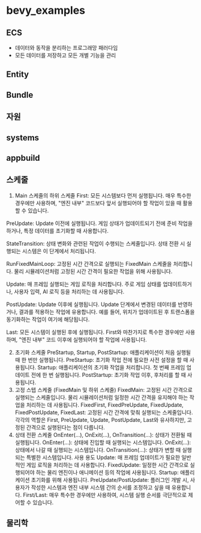 # bevy_examples

## ECS
- 데이터와 동작을 분리하는 프로그래망 패러다임
- 모든 데이터를 저장하고 모든 개별 기능을 관리
## Entity


## Bundle


## 자원

## systems

## appbuild

## 스케줄
1. Main 스케줄의 하위 스케줄
First: 모든 시스템보다 먼저 실행됩니다. 매우 특수한 경우에만 사용하며, "엔진 내부" 코드보다 앞서 실행되어야 할 작업이 있을 때 활용할 수 있습니다.

PreUpdate: Update 이전에 실행됩니다. 게임 상태가 업데이트되기 전에 준비 작업을 하거나, 특정 데이터를 초기화할 때 사용합니다.

StateTransition: 상태 변화와 관련된 작업이 수행되는 스케줄입니다. 상태 전환 시 실행되는 시스템은 이 단계에서 처리됩니다.

RunFixedMainLoop: 고정된 시간 간격으로 실행되는 FixedMain 스케줄을 처리합니다. 물리 시뮬레이션처럼 고정된 시간 간격이 필요한 작업을 위해 사용됩니다.

Update: 매 프레임 실행되는 게임 로직을 처리합니다. 주로 게임 상태를 업데이트하거나, 사용자 입력, AI 로직 등을 처리하는 데 사용됩니다.

PostUpdate: Update 이후에 실행됩니다. Update 단계에서 변경된 데이터를 반영하거나, 결과를 적용하는 작업에 유용합니다. 예를 들어, 위치가 업데이트된 후 트랜스폼을 동기화하는 작업이 여기에 해당됩니다.

Last: 모든 시스템이 실행된 후에 실행됩니다. First와 마찬가지로 특수한 경우에만 사용하며, "엔진 내부" 코드 이후에 실행되어야 할 작업에 사용됩니다.

2. 초기화 스케줄
PreStartup, Startup, PostStartup: 애플리케이션이 처음 실행될 때 한 번만 실행됩니다.
PreStartup: 초기화 작업 전에 필요한 사전 설정을 할 때 사용됩니다.
Startup: 애플리케이션의 초기화 작업을 처리합니다. 첫 번째 프레임 업데이트 전에 한 번 실행됩니다.
PostStartup: 초기화 작업 이후, 후처리를 할 때 사용됩니다.
3. 고정 스텝 스케줄 (FixedMain 및 하위 스케줄)
FixedMain: 고정된 시간 간격으로 실행되는 스케줄입니다. 물리 시뮬레이션처럼 일정한 시간 간격을 유지해야 하는 작업을 처리하는 데 사용됩니다.
FixedFirst, FixedPreUpdate, FixedUpdate, FixedPostUpdate, FixedLast: 고정된 시간 간격에 맞춰 실행되는 스케줄입니다. 각각의 역할은 First, PreUpdate, Update, PostUpdate, Last와 유사하지만, 고정된 간격으로 실행된다는 점이 다릅니다.
4. 상태 전환 스케줄
OnEnter(...), OnExit(...), OnTransition(...): 상태가 전환될 때 실행됩니다.
OnEnter(...): 상태에 진입할 때 실행되는 시스템입니다.
OnExit(...): 상태에서 나갈 때 실행되는 시스템입니다.
OnTransition(...): 상태가 변할 때 실행되는 특별한 시스템입니다.
사용 용도
Update: 매 프레임 업데이트가 필요한 일반적인 게임 로직을 처리하는 데 사용합니다.
FixedUpdate: 일정한 시간 간격으로 실행되어야 하는 물리 엔진이나 애니메이션 등의 작업에 사용됩니다.
Startup: 애플리케이션 초기화를 위해 사용됩니다.
PreUpdate/PostUpdate: 플러그인 개발 시, 사용자가 작성한 시스템과 엔진 내부 시스템 간의 순서를 조정하고 싶을 때 유용합니다.
First/Last: 매우 특수한 경우에만 사용하여, 시스템 실행 순서를 극단적으로 제어할 수 있습니다.
## 물리학

